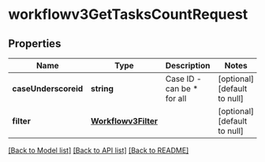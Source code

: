 # workflowv3GetTasksCountRequest

## Properties
Name | Type | Description | Notes
------------ | ------------- | ------------- | -------------
**caseUnderscoreid** | **string** | Case ID - can be * for all | [optional] [default to null]
**filter** | [**Workflowv3Filter**](Workflowv3Filter.md) |  | [optional] [default to null]

[[Back to Model list]](../README.md#documentation-for-models) [[Back to API list]](../README.md#documentation-for-api-endpoints) [[Back to README]](../README.md)



